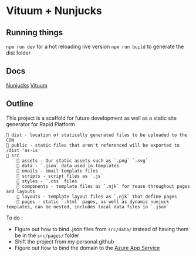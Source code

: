 # Vituum + Nunjucks

## Running things

`npm run dev` for a hot reloading live version
`npm run build` to generate the dist folder

## Docs

[Nunjucks](https://mozilla.github.io/nunjucks/templating.html)
[Vituum](https://vituum.dev/guide/)

## Outline

This project is a scaffold for future development as well as a static site generator for Rapid Platform

```
📁 dist - location of statically generated files to be uploaded to the CDN
📁 public - static files that aren't referenced will be exported to /dist 'as-is'
📁 src
    📁 assets - Our static assets such as `.png` `.svg`
    📁 data - `.json` data used in templates
    📁 emails - email template files
    📁 scripts - script files as `.js`
    📁 styles - `.css` files
    📁 components - template files as `.njk` for reuse throughout pages and layouts
    📁 layouts - template layout files as `.njk` that define pages
    📁 pages - static `.html` pages, as well as dynamic nunjuck templates, can be nested, includes local data files in `.json`
```

To do : 
- Figure out how to bind .json files from `src/data/` instead of having them be in the `src/pages/` folder
- Shift the project from my personal github
- Figure out how to bind the domain to the [Azure App Service](https://portal.azure.com/#@rapidplatform.com/resource/subscriptions/1240b94b-1abb-40e8-87e0-17cb115b8459/resourceGroups/rapid-projects/providers/Microsoft.Web/staticSites/projectssite/staticsite)